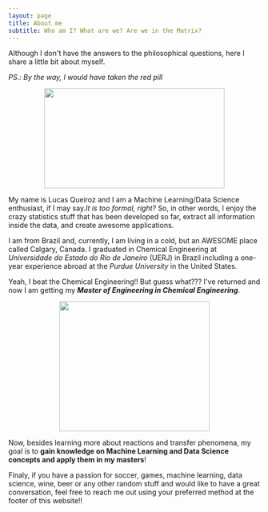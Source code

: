 ```yaml
---
layout: page
title: About me
subtitle: Who am I? What are we? Are we in the Matrix?
---
```

Although I don't have the answers to the philosophical questions, here I share a little bit about myself.

_PS.: By the way, I would have taken the red pill_
<p align="center">
  <img width="360" height="200" src="https://media.giphy.com/media/1CNsm9ZkHF0m4/giphy.gif">
</p>

My name is Lucas Queiroz and I am a Machine Learning/Data Science enthusiast, if I may say._It is too formal, right?_ So, in other words, I enjoy the crazy statistics stuff that has been developed so far, extract all information inside the data, and create awesome applications.

I am from Brazil and, currently, I am living in a cold, but an AWESOME place called Calgary, Canada. I graduated in Chemical Engineering at _Universidade do Estado do Rio de Janeiro_ (UERJ) in Brazil including a one-year experience abroad at the _Purdue University_ in the United States.

Yeah, I beat the Chemical Engineering!! But guess what??? I've returned and now I am getting my **_Master of Engineering in Chemical Engineering_**.
<p align="center">
  <img width="300" height="260" src="https://media.giphy.com/media/ToMjGpx9F5ktZw8qPUQ/giphy.gif">
</p>

Now, besides learning more about reactions and transfer phenomena, my goal is to **gain knowledge on Machine Learning and Data Science concepts and apply them in my masters**!

Finaly, if you have a passion for soccer, games, machine learning, data science, wine, beer or any other random stuff and would like to have a great conversation, feel free to reach me out using your preferred method at the footer of this website!!
